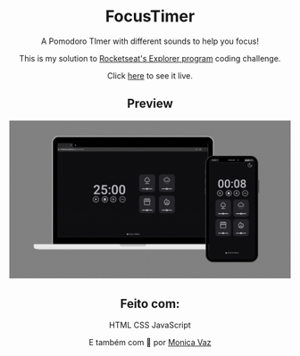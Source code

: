 <div align="center">

# FocusTimer

A Pomodoro TImer with different sounds to help you focus! <br>

This is my solution to <a href="https://github.com/M0nicaVaz/explorer"> Rocketseat's Explorer program</a> coding challenge.

Click [here](https://m0nicavaz.github.io/FocusTimer) to see it live.

## Preview

<img src="https://github.com/M0nicaVaz/FocusTimer/blob/master/assets/images/preview.gif?raw=true" width="680px" >

## Feito com:

HTML
CSS
JavaScript

E também com 💜 por <a href="https://www.linkedin.com/in/monica-vaz/"> Monica Vaz </a>

</div>
